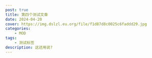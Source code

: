 ```yaml
---
post: true
title: 第四个测试文章
date: 2024-04-20
cover: https://img.dslzl.eu.org/file/f1d87d8c0025c6faddd29.jpg
categories:
    - MOD
tags:
    - 测试标签
description: 这还用说?
---
```

